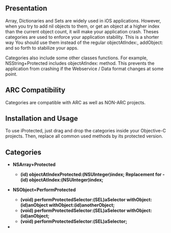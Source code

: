 Presentation
--------------

Array, Dictionaries and Sets are widely used in iOS applications. However, when you try to add nil objects to them, or get an object at a higher index than the current object count, it will make your application crash. Theses categories are used to enforce your application stability. This is a shorter way  You should use them instead of the regular objectAtIndex:, addObject: and so forth to stabilize your apps. 

Categories also include some other classes functions. For example, NSString+Protected includes objectAtIndex: method. This prevents the application from crashing if the Webservice / Data format changes at some point.


ARC Compatibility
--------------

Categories are compatible with ARC as well as NON-ARC projects.


Installation and Usage
--------------

To use iProtected, just drag and drop the categories inside your Objective-C projects. Then, replace all common used methods by its protected version.


Categories
--------------

* <b>NSArray+Protected
	- (id) objectAtIndexProtected:(NSUInteger)index;   <b>Replacement for -(id) objectAtIndex:(NSUInteger)index;</b>

* <b>NSObject+PerformProtected
	- (void) performProtectedSelector:(SEL)aSelector withObject:(id)anObject withObject:(id)anotherObject;
	- (void) performProtectedSelector:(SEL)aSelector withObject:(id)anObject;
	- (void) performProtectedSelector:(SEL)aSelector;

* 